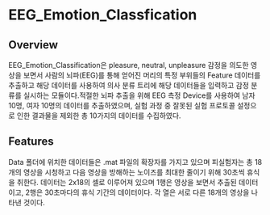 # EEG_Emotion_Classfication

## Overview
EEG_Emotion_Classification은 pleasure, neutral, unpleasure 감정을 의도한 영상을 보면서 사람의 뇌파(EEG)를 통해 얻어진 머리의 특정 부위들의 Feature 데이터를 추출하고 해당 데이터를 사용하여 의사 분류 트리에 해당 데이터들을 입력하고 감정 분류를 실시하는 모듈이다.적절한 뇌파 추출을 위해 EEG 측정 Device를 사용하여 남자 10명, 여자 10명의 데이터를 추출하였으며, 실험 과정 중 잘못된 실험 프로토콜 설정으로 인한 결과물을 제외한 총 10가지의 데이터를 수집하였다.

## Features
Data 폴더에 위치한 데이터들은 .mat 파일의 확장자를 가지고 있으며 피실험자는 총 18개의 영상을 시청하고 다음 영상을 방해하는 노이즈를 최대한 줄이기 위해 30초씩 휴식을 취한다. 데이터는 2x18의 셀로 이루어져 있으며 1행은 영상을 보면서 추출된 데이터이고, 2행은 30초마다의 휴식 기간의 데이터이다. 각 열은 서로 다른 18개의 영상을 나타낸 것이다.
